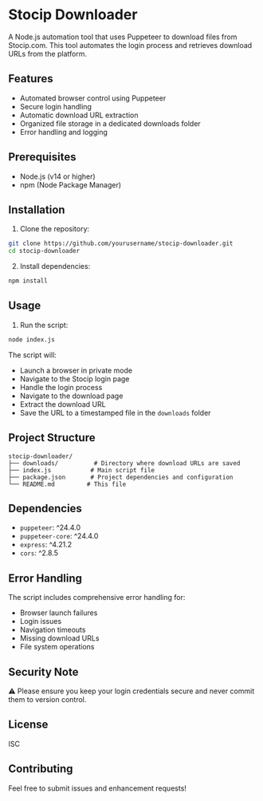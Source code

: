 # Stocip Downloader

A Node.js automation tool that uses Puppeteer to download files from Stocip.com. This tool automates the login process and retrieves download URLs from the platform.

## Features

- Automated browser control using Puppeteer
- Secure login handling
- Automatic download URL extraction
- Organized file storage in a dedicated downloads folder
- Error handling and logging

## Prerequisites

- Node.js (v14 or higher)
- npm (Node Package Manager)

## Installation

1. Clone the repository:
```bash
git clone https://github.com/yourusername/stocip-downloader.git
cd stocip-downloader
```

2. Install dependencies:
```bash
npm install
```

## Usage

1. Run the script:
```bash
node index.js
```

The script will:
- Launch a browser in private mode
- Navigate to the Stocip login page
- Handle the login process
- Navigate to the download page
- Extract the download URL
- Save the URL to a timestamped file in the `downloads` folder

## Project Structure

```
stocip-downloader/
├── downloads/          # Directory where download URLs are saved
├── index.js           # Main script file
├── package.json       # Project dependencies and configuration
└── README.md         # This file
```

## Dependencies

- `puppeteer`: ^24.4.0
- `puppeteer-core`: ^24.4.0
- `express`: ^4.21.2
- `cors`: ^2.8.5

## Error Handling

The script includes comprehensive error handling for:
- Browser launch failures
- Login issues
- Navigation timeouts
- Missing download URLs
- File system operations

## Security Note

⚠️ Please ensure you keep your login credentials secure and never commit them to version control.

## License

ISC

## Contributing

Feel free to submit issues and enhancement requests! 